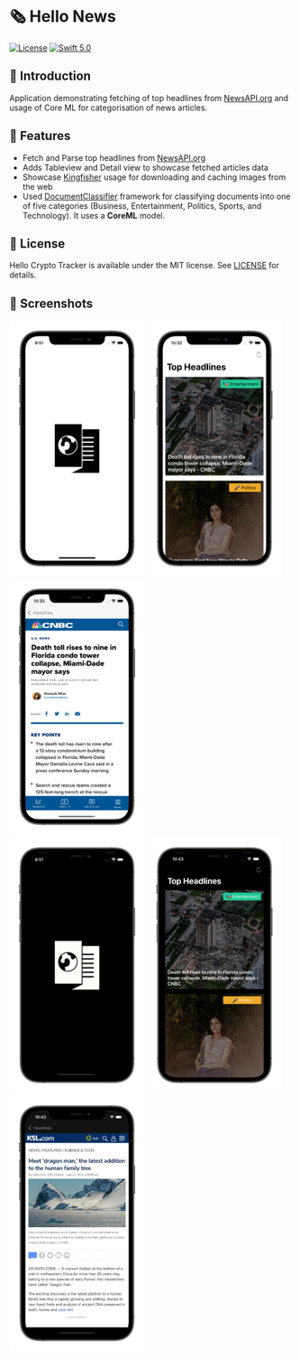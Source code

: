 # 🗞 Hello News

[![License](https://img.shields.io/badge/license-MIT-blue.svg?style=flat)](http://mit-license.org)
[![Swift 5.0](https://img.shields.io/badge/Swift-5.0-orange.svg?style=flat)](https://developer.apple.com/swift/)

## 👋 Introduction

Application demonstrating fetching of top headlines from [NewsAPI.org](https://newsapi.org/docs) and usage of Core ML for categorisation of news articles.

## 📰 Features

- Fetch and Parse top headlines from [NewsAPI.org](https://newsapi.org/docs/endpoints/top-headlines)
- Adds Tableview and Detail view to showcase fetched articles data
- Showcase [Kingfisher](https://github.com/onevcat/Kingfisher) usage for downloading and caching images from the web
- Used [DocumentClassifier](https://github.com/toddkramer/DocumentClassifier) framework for classifying documents into one of five categories (Business, Entertainment, Politics, Sports, and Technology). It uses a **CoreML** model.

## 📄 License

Hello Crypto Tracker is available under the MIT license. See [LICENSE](https://github.com/Aditi3/crypto-tracker-example/blob/develop/LICENSE) for details.

## 📱 Screenshots

<p float="left"> 
<img src="/images/image_1.png" width="240">
<img src="/images/image_2.png" width="240">
<img src="/images/image_3.png" width="240"> <br/ >
<img src="/images/image_4.png" width="240">
<img src="/images/image_5.png" width="240">
<img src="/images/image_6.png" width="240">
</p>
